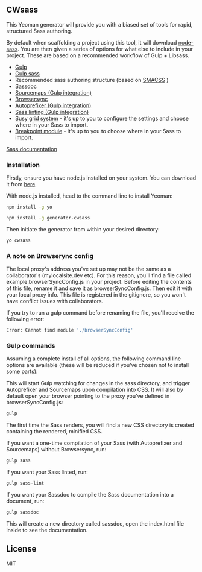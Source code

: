 ## CWsass

This Yeoman generator will provide you with a biased set of tools for rapid, structured Sass authoring.

By default when scaffolding a project using this tool, it will download [node-sass](https://www.npmjs.com/package/node-sass). You are then
given a series of options for what else to include in your project. These are based on a recommended workflow of Gulp + Libsass.

* [Gulp](http://gulpjs.com/)
* [Gulp sass](https://www.npmjs.com/package/gulp-sass)
* Recommended sass authoring structure (based on [SMACSS](https://smacss.com/) )
* [Sassdoc](http://sassdoc.com/)
* [Sourcemaps (Gulp integration)](http://thesassway.com/intermediate/using-source-maps-with-sass)
* [Browsersync](https://www.browsersync.io/)
* [Autoprefixer (Gulp integration)](https://css-tricks.com/autoprefixer/)
* [Sass linting (Gulp integration)](https://www.npmjs.com/package/sass-lint)
* [Susy grid system](http://susy.oddbird.net/) - it's up to you to configure the settings and choose where in your Sass to import.
* [Breakpoint module](http://breakpoint-sass.com/) - it's up to you to choose where in your Sass to import.

[Sass documentation](http://sass-lang.com/)

### Installation

Firstly, ensure you have node.js installed on your system. You can download it from [here](https://nodejs.org/en/)

With node.js installed, head to the command line to install Yeoman:

```bash
npm install -g yo
```

```bash
npm install -g generator-cwsass
```

Then initiate the generator from within your desired directory:

```bash
yo cwsass
```

### A note on Browserync config

The local proxy's address you've set up may not be the same as a collaborator's (mylocalsite.dev etc). For this reason,
you'll find a file called example.browserSyncConfig.js in your project. Before editing the contents of this file, rename it and save it
as browserSyncConfig.js. Then edit it with your local proxy info. This file is registered in the gitignore, so you
won't have conflict issues with collaborators.

If you try to run a gulp command before renaming the file, you'll receive the following error:

```bash
Error: Cannot find module './browserSyncConfig'
```

### Gulp commands

Assuming a complete install of all options, the following command line options are available (these will be reduced if you've chosen not to install some parts):

This will start Gulp watching for changes in the sass directory, and trigger Autoprefixer and Sourcemaps upon compilation into CSS.
It will also by default open your browser pointing to the proxy you've defined in browserSyncConfig.js:
```bash
gulp
```

The first time the Sass renders, you will find a new CSS directory is created containing the rendered, minified CSS.

If you want a one-time compilation of your Sass (with Autoprefixer and Sourcemaps) without Browsersync, run:
```bash
gulp sass
```

If you want your Sass linted, run:
```bash
gulp sass-lint
```

If you want your Sassdoc to compile the Sass documentation into a document, run:
```bash
gulp sassdoc
```

This will create a new directory called sassdoc, open the index.html file inside to see the documentation.

## License

MIT
